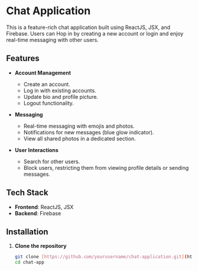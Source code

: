 # Chat Application

This is a feature-rich chat application built using ReactJS, JSX, and Firebase. Users can Hop in by creating a new account or login and enjoy real-time messaging with other users.

## Features

- **Account Management**
  - Create an account.
  - Log in with existing accounts.
  - Update bio and profile picture.
  - Logout functionality.

- **Messaging**
  - Real-time messaging with emojis and photos.
  - Notifications for new messages (blue glow indicator).
  - View all shared photos in a dedicated section.

- **User Interactions**
  - Search for other users.
  - Block users, restricting them from viewing profile details or sending messages.

## Tech Stack

- **Frontend**: ReactJS, JSX
- **Backend**: Firebase

## Installation

1. **Clone the repository**
   ```bash
   git clone [https://github.com/yourusername/chat-application.git](https://github.com/RogueSandy/Chat-App.git)
   cd chat-app
